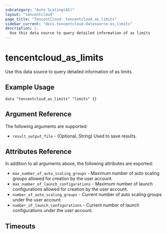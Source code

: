 ```yaml
---
subcategory: "Auto Scaling(AS)"
layout: "tencentcloud"
page_title: "TencentCloud: tencentcloud_as_limits"
sidebar_current: "docs-tencentcloud-datasource-as_limits"
description: |-
  Use this data source to query detailed information of as limits
---
```


# tencentcloud_as_limits

Use this data source to query detailed information of as limits

## Example Usage

```hcl
data "tencentcloud_as_limits" "limits" {}
```

## Argument Reference

The following arguments are supported:

* `result_output_file` - (Optional, String) Used to save results.

## Attributes Reference

In addition to all arguments above, the following attributes are exported:

* `max_number_of_auto_scaling_groups` - Maximum number of auto scaling groups allowed for creation by the user account.
* `max_number_of_launch_configurations` - Maximum number of launch configurations allowed for creation by the user account.
* `number_of_auto_scaling_groups` - Current number of auto scaling groups under the user account.
* `number_of_launch_configurations` - Current number of launch configurations under the user account.


## Timeouts

<no value>


